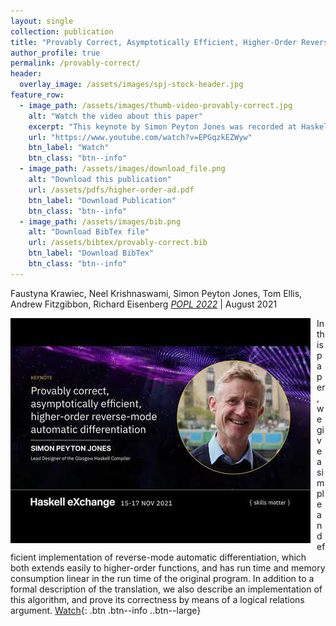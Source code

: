 ```yaml
---
layout: single
collection: publication
title: "Provably Correct, Asymptotically Efficient, Higher-Order Reverse-Mode Automatic Differentiation"
author_profile: true
permalink: /provably-correct/
header:
  overlay_image: /assets/images/spj-stock-header.jpg
feature_row:
  - image_path: /assets/images/thumb-video-provably-correct.jpg 
    alt: "Watch the video about this paper"
    excerpt: "This keynote by Simon Peyton Jones was recorded at Haskell eXchange 2021 on 16 November 2021 (video)" 
    url: "https://www.youtube.com/watch?v=EPGqzkEZWyw"
    btn_label: "Watch"
    btn_class: "btn--info"
  - image_path: /assets/images/download_file.png 
    alt: "Download this publication"
    url: /assets/pdfs/higher-order-ad.pdf 
    btn_label: "Download Publication"
    btn_class: "btn--info"
  - image_path: /assets/images/bib.png
    alt: "Download BibTex file"
    url: /assets/bibtex/provably-correct.bib
    btn_label: "Download BibTex"
    btn_class: "btn--info"
---
```


Faustyna Krawiec, Neel Krishnaswami, Simon Peyton Jones, Tom Ellis, Andrew Fitzgibbon, Richard Eisenberg
_[POPL 2022](https://popl22.sigplan.org)_ | August 2021

<img src="/assets/images/thumb-video-provably-correct.jpg"
     alt="Watch the video about this paper"
     style="float: left; margin-right: 10px;" />
In this paper, we give a simple and efficient implementation of reverse-mode automatic differentiation, which both extends easily to higher-order functions, and has run time and memory consumption linear in the run time of the original program. In addition to a formal description of the translation, we also describe an implementation of this algorithm, and prove its correctness by means of a logical relations argument.
[Watch](https://www.youtube.com/watch?v=EPGqzkEZWyw){: .btn .btn--info ..btn--large}

